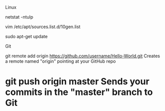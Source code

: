 
Linux

netstat -ntulp

vim /etc/apt/sources.list.d/10gen.list

sudo apt-get update


Git

git remote add origin https://github.com/username/Hello-World.git
Creates a remote named "origin" pointing at your GitHub repo


git push origin master
Sends your commits in the "master" branch to Git
========